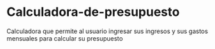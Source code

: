 # Calculadora-de-presupuesto
Calculadora que permite al usuario ingresar sus ingresos y sus gastos mensuales para calcular su presupuesto
